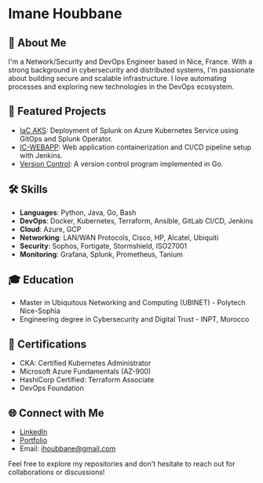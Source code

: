# Imane Houbbane

## 👋 About Me
I'm a Network/Security and DevOps Engineer based in Nice, France. With a strong background in cybersecurity and distributed systems, I'm passionate about building secure and scalable infrastructure. I love automating processes and exploring new technologies in the DevOps ecosystem.

## 🚀 Featured Projects

- [IaC AKS](https://github.com/yourusername/IaC-AKS): Deployment of Splunk on Azure Kubernetes Service using GitOps and Splunk Operator.
- [IC-WEBAPP](https://github.com/yourusername/IC-WEBAPP): Web application containerization and CI/CD pipeline setup with Jenkins.
- [Version Control](https://github.com/yourusername/version-control): A version control program implemented in Go.

## 🛠 Skills
- **Languages**: Python, Java, Go, Bash
- **DevOps**: Docker, Kubernetes, Terraform, Ansible, GitLab CI/CD, Jenkins
- **Cloud**: Azure, GCP
- **Networking**: LAN/WAN Protocols, Cisco, HP, Alcatel, Ubiquiti
- **Security**: Sophos, Fortigate, Stormshield, ISO27001
- **Monitoring**: Grafana, Splunk, Prometheus, Tanium

## 🎓 Education
- Master in Ubiquitous Networking and Computing (UBINET) - Polytech Nice-Sophia
- Engineering degree in Cybersecurity and Digital Trust - INPT, Morocco

## 📜 Certifications
- CKA: Certified Kubernetes Administrator
- Microsoft Azure Fundamentals (AZ-900)
- HashiCorp Certified: Terraform Associate
- DevOps Foundation

## 🌐 Connect with Me
- [LinkedIn]([https://www.linkedin.com/in/imane-houbbane/])
- [Portfolio](https://yourportfolio.com)
- Email: ihoubbane@gmail.com

Feel free to explore my repositories and don't hesitate to reach out for collaborations or discussions!

